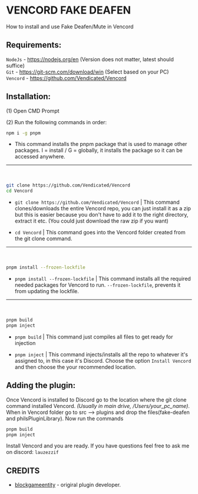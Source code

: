 
# VENCORD FAKE DEAFEN

How to install and use Fake Deafen/Mute in Vencord

Requirements:
-
`NodeJs` - https://nodejs.org/en (Version does not matter, latest should suffice)  
`Git` - https://git-scm.com/download/win (Select based on your PC)                        
`Vencord` - https://github.com/Vendicated/Vencord

Installation:            
-
(1) Open CMD Prompt

(2) Run the following commands in order:
```bash
npm i -g pnpm
```
- This command installs the pnpm package that is used to manage other packages. I = install / G = globally, it installs the package so it can be accessed anywhere.
-------  
ㅤ    
```bash
git clone https://github.com/Vendicated/Vencord
cd Vencord
```
- `git clone https://github.com/Vendicated/Vencord` | This command clones/downloads the entire Vencord repo, you can just install it as a zip but this is easier because you don't have to add it to the right directory, extract it etc. (You could just download the raw zip if you want)

- `cd Vencord` | This command goes into the Vencord folder created from the git clone command.
-------  
ㅤ
```bash
pnpm install --frozen-lockfile
```

- `pnpm install --frozen-lockfile` | This command installs all the required needed packages for Vencord to run. 
`--frozen-lockfile`, prevents it from updating the lockfile.

-------  
ㅤ
```bash
pnpm build 
pnpm inject 
```

- `pnpm build` | This command just compiles all files to get ready for injection

- `pnpm inject` | This command injects/installs all the repo to whatever it's assigned to, in this case it's Discord. Choose the option `Install Vencord` and then choose the your recommended location.


Adding the plugin:
-

Once Vencord is installed to Discord go to the location where the git clone command installed Vencord. *(Usually in main drive, /Users/your_pc_name)*. 
When in Vencord folder go to src --> plugins and drop the files(fake-deafen and philsPluginLibrary). Now run the commands 

```bash
pnpm build 
pnpm inject 
```

Install Vencord and you are ready.
If you have questions feel free to ask me on discord: `lauzezzif`


## CREDITS

- [blockgameentity](https://github.com/blockgameentity) - origiral plugin developer.


